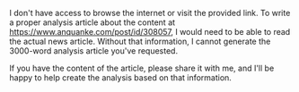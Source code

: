 I don't have access to browse the internet or visit the provided link. To write a proper analysis article about the content at https://www.anquanke.com/post/id/308057, I would need to be able to read the actual news article. Without that information, I cannot generate the 3000-word analysis article you've requested.

If you have the content of the article, please share it with me, and I'll be happy to help create the analysis based on that information.